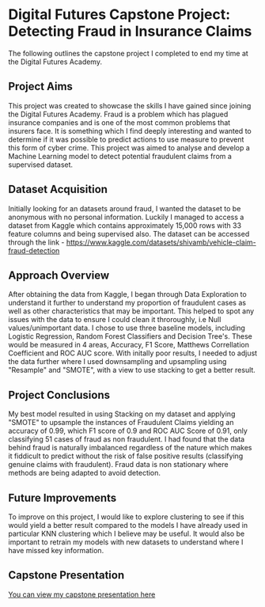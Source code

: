 Digital Futures Capstone Project: Detecting Fraud in Insurance Claims
======
The following outlines the capstone project I completed to end my time at the Digital Futures Academy.

Project Aims
------
This project was created to showcase the skills I have gained since joining the Digital Futures Academy.
Fraud is a problem which has plagued insurance companies and is one of the most common problems that insurers face. It is something
which I find deeply interesting and wanted to determine if it was possible to predict actions to use measure to prevent this form of
cyber crime. This project was aimed to analyse and develop a Machine Learning model to detect potential fraudulent claims from a 
supervised dataset. 

Dataset Acquisition
------

Initially looking for an datasets around fraud, I wanted the dataset to be anonymous with no personal information. Luckily
I managed to access a dataset from Kaggle which contains approximately 15,000 rows with 33 feature columns and being supervised
also. The dataset can be accessed through the link - https://www.kaggle.com/datasets/shivamb/vehicle-claim-fraud-detection


Approach Overview
------
After obtaining the data from Kaggle, I began through Data Exploration to understand it further to understand my proportion
of fraudulent cases as well as other characteristics that may be important. This helped to spot any issues with the data to
ensure I could clean it throroughly, i.e Null values/unimportant data. I chose to use three baseline models, including
Logistic Regression, Random Forest Classifiers and Decision Tree's. These would be measured in 4 areas, Accuracy, F1 Score,
Matthews Correllation Coefficient and ROC AUC score. With initally poor results, I needed to adjust the data further where
I used downsampling and upsampling using "Resample" and "SMOTE", with a view to use stacking to get a better result.

Project Conclusions
------
My best model resulted in using Stacking on my dataset and applying "SMOTE" to upsample the instances of Fraudulent Claims yielding
an accuracy of 0.99, which F1 score of 0.9 and ROC AUC Score of 0.91, only classifying 51 cases of fraud as non fraudulent.
I had found that the data behind fraud is naturally imbalanced regardless of the nature which makes it fiddicult to predict without
the risk of false positive results (classifying genuine claims with fraudulent). Fraud data is non stationary where methods are
being adapted to avoid detection.

Future Improvements
------
To improve on this project, I would like to explore clustering to see if this would yield a better result compared to the models
I have already used in particular KNN clustering which I believe may be useful. It would also be important to retrain my models
with new datasets to understand where I have missed key information. 

Capstone Presentation
------
[You can view my capstone presentation here](https://github.com/Mits31/Mits31/blob/bf451dfa725e859576c29470001002c3e3533d4b/Capstone%20Project%20-%20Mitesh%20Acharya.pptx)
